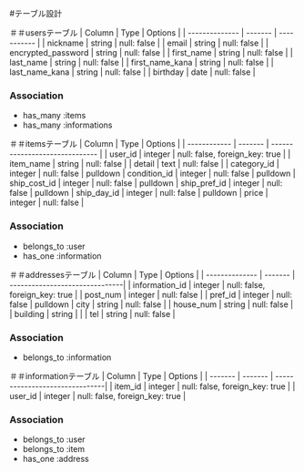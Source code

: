 #テーブル設計

＃＃usersテーブル
| Column             | Type    | Options     |
| --------------     | ------- | ----------- |
| nickname           | string  | null: false |
| email              | string  | null: false |
| encrypted_password | string  | null: false |
| first_name         | string  | null: false |
| last_name          | string  | null: false |
| first_name_kana    | string  | null: false |
| last_name_kana     | string  | null: false |
| birthday           | date    | null: false |

### Association
- has_many :items
- has_many :informations

＃＃itemsテーブル
| Column       | Type    | Options                        |
| ------------ | ------- | ------------------------------ |
| user_id      | integer | null: false, foreign_key: true |
| item_name    | string  | null: false                    |
| detail       | text    | null: false                    |
| category_id  | integer | null: false                    | pulldown
| condition_id | integer | null: false                    | pulldown
| ship_cost_id | integer | null: false                    | pulldown
| ship_pref_id | integer | null: false                    | pulldown
| ship_day_id  | integer | null: false                    | pulldown
| price        | integer | null: false                    |

### Association
- belongs_to :user
- has_one    :information

＃＃addressesテーブル
| Column         | Type    | Options                        |
| -------------- | ------- | -------------------------------|
| information_id | integer | null: false, foreign_key: true |
| post_num       | integer | null: false                    |
| pref_id        | integer | null: false                    | pulldown
| city           | string  | null: false                    |
| house_num      | string  | null: false                    |
| building       | string  |                                |
| tel            | string  | null: false                    |

### Association
- belongs_to :information

＃＃informationテーブル
| Column  | Type    | Options                        |
| ------- | ------- | -------------------------------|
| item_id | integer | null: false, foreign_key: true |
| user_id | integer | null: false, foreign_key: true |


### Association
- belongs_to :user
- belongs_to :item
- has_one    :address